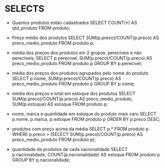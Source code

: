 # SELECTS

- Quantos produtos estão cadastrados
SELECT COUNT(*) AS qtd_produto FROM produto;

- Preço médio dos produtos
SELECT SUM(p.preco)/COUNT(p.preco) AS preco_medio_produto FROM produto p;

- média dos preços dos produtos em 2 grupos: perecíveis e não perecíveis;
SELECT p.perecivel, SUM(p.preco)/COUNT(p.preco) AS preco_medio_produto FROM produto p GROUP BY p.perecivel;

- média dos preços dos produtos agrupados pelo nome do produto
SELECT p.nome, SUM(p.preco)/COUNT(p.preco) AS preco_medio_produto FROM produto p GROUP BY p.nome;

- média dos preços e total em estoque dos produtos
SELECT SUM(p.preco)/COUNT(p.preco) AS preco_medio_produto, SUM(p.estoque) AS estoque FROM produto p;

- nome, marca e quantidade em estoque do produto mais caro
SELECT p.nome, p.marca, p.estoque FROM produto p ORDER BY p.preco DESC;

- produtos com preço acima da média
SELECT p.* FROM produto p WHERE p.preco > (SELECT SUM(p.preco)/COUNT(p.preco) AS preco_medio_produto FROM produto p);

- quantidade de produtos de cada nacionalidade
SELECT p.nacionalidade, COUNT(p.nacionalidade) AS estoque FROM produto p GROUP BY p.nacionalidade; 
